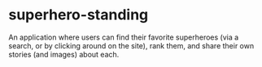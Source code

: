# superhero-standing
An application where users can find their favorite superheroes (via a search, or by clicking around on the site), rank them, and share their own stories (and images) about each.

